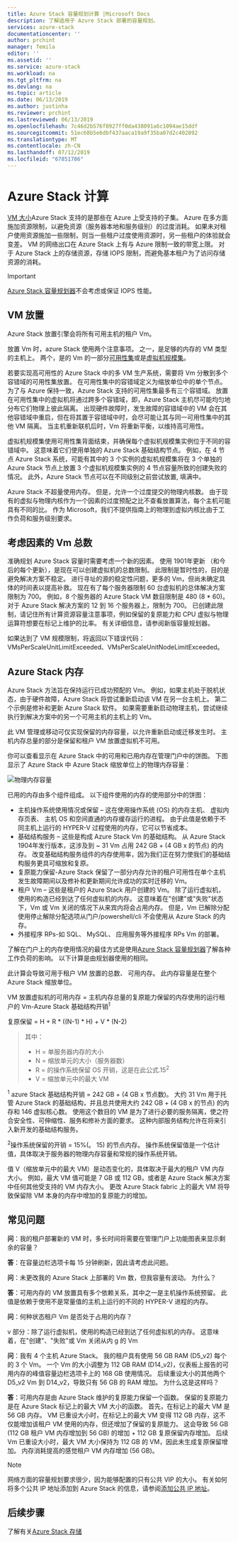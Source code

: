```yaml
---
title: Azure Stack 容量规划计算 |Microsoft Docs
description: 了解适用于 Azure Stack 部署的容量规划。
services: azure-stack
documentationcenter: ''
author: prchint
manager: femila
editor: ''
ms.assetid: ''
ms.service: azure-stack
ms.workload: na
ms.tgt_pltfrm: na
ms.devlang: na
ms.topic: article
ms.date: 06/13/2019
ms.author: justinha
ms.reviewer: prchint
ms.lastreviewed: 06/13/2019
ms.openlocfilehash: 7c46d2b576f8927ff0da438091a6c1094ae15ddf
ms.sourcegitcommit: 51ec68b5e6dbf437aaca19a9f35ba07d2c402892
ms.translationtype: MT
ms.contentlocale: zh-CN
ms.lasthandoff: 07/12/2019
ms.locfileid: "67851786"
---
```

# <a name="azure-stack-compute"></a>Azure Stack 计算

[VM 大小](https://docs.microsoft.com/azure-stack/user/azure-stack-vm-sizes)Azure Stack 支持的是那些在 Azure 上受支持的子集。 Azure 在多方面施加资源限制，以避免资源（服务器本地和服务级别）的过度消耗。 如果未对租户使用资源施加一些限制，则当一些租户过度使用资源时，另一些租户的体验就会变差。 VM 的网络出口在 Azure Stack 上有与 Azure 限制一致的带宽上限。 对于 Azure Stack 上的存储资源，存储 IOPS 限制，而避免基本租户为了访问存储资源的消耗。

>[!IMPORTANT]
>[Azure Stack 容量规划器](https://aka.ms/azstackcapacityplanner)不会考虑或保证 IOPS 性能。

## <a name="vm-placement"></a>VM 放置

Azure Stack 放置引擎会将所有可用主机的租户 Vm。

放置 Vm 时，azure Stack 使用两个注意事项。 之一，是足够的内存的 VM 类型的主机上。 两个，是的 Vm 的一部分[可用性集](https://docs.microsoft.com/azure/virtual-machines/windows/manage-availability)或是[虚拟机规模集](https://docs.microsoft.com/azure/virtual-machine-scale-sets/overview)。

若要实现高可用性的 Azure Stack 中的多 VM 生产系统，需要将 Vm 分散到多个容错域的可用性集放置。 在可用性集中的容错域定义为缩放单位中的单个节点。 为了与 Azure 保持一致，Azure Stack 支持的可用性集最多有三个容错域。 放置在可用性集中的虚拟机将通过跨多个容错域，即，Azure Stack 主机尽可能均匀地分布它们物理上彼此隔离。 出现硬件故障时，发生故障的容错域中的 VM 会在其他容错域中重启，但在将其置于容错域中时，会尽可能让其与同一可用性集中的其他 VM 隔离。 当主机重新联机后时，Vm 将重新平衡，以维持高可用性。  

虚拟机规模集使用可用性集背面结束，并确保每个虚拟机规模集实例位于不同的容错域中。 这意味着它们使用单独的 Azure Stack 基础结构节点。 例如，在 4 节点 Azure Stack 系统，可能有其中的 3 个实例的虚拟机规模集将在 3 个单独的 Azure Stack 节点上放置 3 个虚拟机规模集实例的 4 节点容量所致的创建失败的情况。 此外，Azure Stack 节点可以在不同级别之前尝试放置, 填满中。 

Azure Stack 不超量使用内存。 但是，允许一个过度提交的物理内核数。 由于现有的虚拟与物理内核作为一个因素的过度预配之比不查看放置算法，每个主机可能具有不同的比。 作为 Microsoft，我们不提供指南上的物理到虚拟内核比由于工作负荷和服务级别要求。 

## <a name="consideration-for-total-number-of-vms"></a>考虑因素的 Vm 总数 

准确规划 Azure Stack 容量时需要考虑一个新的因素。 使用 1901年更新 （和今后的每个更新），是现在可以创建虚拟机的总数限制。 此限制是暂时性的，目的是避免解决方案不稳定。 进行寻址的源的稳定性问题，更多的 Vm，但尚未确定具体的时间表以提高补救。 现在有了每个服务器限制 60 台虚拟机的总体解决方案限制为 700。 例如，8 个服务器的 Azure Stack VM 数目限制是 480 (8 * 60)。 对于 Azure Stack 解决方案的 12 到 16 个服务器上，限制为 700。 已创建此限制，请记住所有计算资源容量注意事项，例如保留的复原能力和 CPU 虚拟与物理运算符想要在标记上维护的比率。 有关详细信息，请参阅新版容量规划器。 

如果达到了 VM 规模限制，将返回以下错误代码：VMsPerScaleUnitLimitExceeded、VMsPerScaleUnitNodeLimitExceeded。


## <a name="azure-stack-memory"></a>Azure Stack 内存 

Azure Stack 方法旨在保持运行已成功预配的 Vm。 例如，如果主机处于脱机状态，由于硬件故障，Azure Stack 将尝试重新启动该 VM 在另一台主机上。 第二个示例是修补和更新 Azure Stack 软件。 如果需要重新启动物理主机，尝试继续执行到解决方案中的另一个可用主机的主机上的 Vm。   

此 VM 管理或移动可仅实现保留的内存容量，以允许重新启动或迁移发生时。 主机内存总量的部分是保留和租户 VM 放置虚拟机不可用。 

你可以查看显示在 Azure Stack 中的可用和已用内存在管理门户中的饼图。 下图显示了 Azure Stack 中 Azure Stack 缩放单位上的物理内存容量：

![物理内存容量](media/azure-stack-capacity-planning/physical-memory-capacity.png)

已用的内存由多个组件组成。 以下组件使用的内存的使用部分中的饼图：  

 -  主机操作系统使用情况或保留 – 这在使用操作系统 (OS) 的内存主机、 虚拟内存页表、 主机 OS 和空间直通的内存缓存运行的进程。 由于此值是依赖于不同主机上运行的 HYPER-V 过程使用的内存，它可以节省成本。
 - 基础结构服务 – 这些是构成 Azure Stack Vm 的基础结构。 从 Azure Stack 1904年发行版本，这涉及到 ~ 31 Vm 占用 242 GB + (4 GB x 的节点) 的内存。 改变基础结构服务组件的内存使用率，因为我们正在努力使我们的基础结构服务更具可缩放和复原。
 - 复原能力保留-Azure Stack 保留了一部分内存允许的租户可用性在单个主机发生故障期间以及修补和更新期间允许成功的实时迁移的 Vm。
 - 租户 Vm – 这些是租户的 Azure Stack 用户创建的 Vm。 除了运行虚拟机，使用的构造已经到达了任何虚拟机的内存。 这意味着在"创建"或"失败"状态下，Vm 或 Vm 关闭的情况下从来宾内将会占用内存。 但是，Vm 已解除分配使用停止解除分配选项从门户/powershell/cli 不会使用从 Azure Stack 的内存。
 - 外接程序 RPs-如 SQL、 MySQL、 应用服务等外接程序 RPs Vm 的部署。


了解在门户上的内存使用情况的最佳方式是使用[Azure Stack 容量规划器](https://aka.ms/azstackcapacityplanner)了解各种工作负荷的影响。 以下计算是由规划器使用的相同。

此计算会导致可用于租户 VM 放置的总数、 可用内存。 此内存容量是在整个 Azure Stack 缩放单位。 


  VM 放置虚拟机的可用内存 = 主机内存总量的复原能力保留的内存使用的运行租户的 Vm-Azure Stack 基础结构开销<sup>1</sup>

  复原保留 = H + R * ((N-1) * H) + V * (N-2)

> 其中：
> - H = 单服务器内存的大小
> - N = 缩放单元的大小（服务器数）
> - R = 的操作系统保留 OS 开销，这是在此公式.15<sup>2</sup>
> - V = 缩放单元中的最大 VM

  <sup>1</sup> azure Stack 基础结构开销 = 242 GB + (4 GB x 节点数)。 大约 31 Vm 用于托管 Azure Stack 的基础结构，并且总共使用大约 242 GB + (4 GB x 的节点) 的内存和 146 虚拟核心数。 使用这个数目的 VM 是为了进行必要的服务隔离，使之符合安全性、可伸缩性、服务和修补方面的要求。 这种内部服务结构允许在将来引入新开发的基础结构服务。 

  <sup>2</sup>操作系统保留的开销 = 15%(。 15) 的节点内存。 操作系统保留值是一个估计值，具体取决于服务器的物理内存容量和常规的操作系统开销。


值 V（缩放单元中的最大 VM）是动态变化的，具体取决于最大的租户 VM 内存大小。 例如，最大 VM 值可能是 7 GB 或 112 GB，或者是 Azure Stack 解决方案中任何其他受支持的 VM 内存大小。 更改 Azure Stack fabric 上的最大 VM 将导致保留除 VM 本身的内存中增加的复原能力的增加。 

## <a name="frequently-asked-questions"></a>常见问题

**问**：我的租户部署新的 VM 时，多长时间将需要在管理门户上功能图表来显示剩余的容量？

**答**：在容量边栏选项卡每 15 分钟刷新，因此请考虑此问题。

**问**：未更改我的 Azure Stack 上部署的 Vm 数，但我容量有波动。 为什么？

**答**：可用内存的 VM 放置具有多个依赖关系，其中之一是主机操作系统预留。 此值是依赖于使用不是常量值的主机上运行的不同的 HYPER-V 进程的内存。

**问**：何种状态租户 Vm 是否处于占用的内存？

v 部分：除了运行虚拟机，使用的构造已经到达了任何虚拟机的内存。 这意味着，在"创建"、"失败"或 Vm 关闭从内 g 的 Vm

**问**：我有 4 个主机 Azure Stack。 我的租户具有使用 56 GB RAM (D5_v2) 每个的 3 个 Vm。 一个 Vm 的大小调整为 112 GB RAM (D14_v2)，仪表板上报告的可用内存的峰值容量边栏选项卡上的 168 GB 使用情况。 后续重设大小的其他两个 D5_v2 Vm 到 D14_v2，导致只有 56 GB 的 RAM 增加。 为什么这是这样吗？

**答**：可用内存是由 Azure Stack 维护的复原能力保留一个函数。 保留的复原能力是在 Azure Stack 标记上的最大 VM 大小的函数。 首先，在标记上的最大 VM 是 56 GB 内存。 VM 已重设大小时，在标记上的最大 VM 变得 112 GB 内存，这不仅能增加该租户 VM 使用的内存，但还增加了保留的复原能力。 这会导致 56 GB (112 GB 租户 VM 内存增加到 56 GB) 的增加 + 112 GB 复原保留内存增加。 后续 Vm 已重设大小时，最大 VM 大小保持为 112 GB 的 VM，因此未生成复原保留增加。 内存消耗提高的感觉租户 VM 内存增加 (56 GB)。 


> [!NOTE]
> 网络方面的容量规划要求很少，因为能够配置的只有公共 VIP 的大小。 有关如何将多个公共 IP 地址添加到 Azure Stack 的信息，请参阅[添加公共 IP 地址](azure-stack-add-ips.md)。

## <a name="next-steps"></a>后续步骤
了解有关[Azure Stack 存储](azure-stack-capacity-planning-storage.md)
